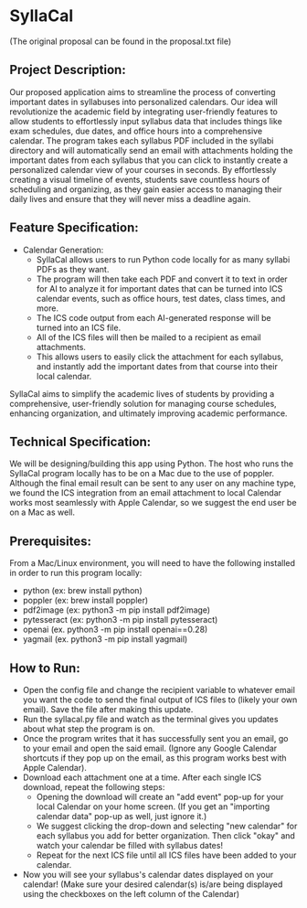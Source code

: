 # SyllaCal
(The original proposal can be found in the proposal.txt file)
## Project Description:
  Our proposed application aims to streamline the process of converting important dates in syllabuses into personalized calendars. Our idea will revolutionize the academic field by integrating user-friendly features to allow students to effortlessly input syllabus data that includes things like exam schedules, due dates, and office hours into a comprehensive calendar. The program takes each syllabus PDF included in the syllabi directory and will automatically send an email with attachments holding the important dates from each syllabus that you can click to instantly create a personalized calendar view of your courses in seconds. By effortlessly creating a visual timeline of events, students save countless hours of scheduling and organizing, as they gain easier access to managing their daily lives and ensure that they will never miss a deadline again.

## Feature Specification:
 - Calendar Generation:
    - SyllaCal allows users to run Python code locally for as many syllabi PDFs as they want.
    - The program will then take each PDF and convert it to text in order for AI to analyze it for important dates that can be turned into ICS calendar events, such as office hours, test dates, class times, and more.
    - The ICS code output from each AI-generated response will be turned into an ICS file.
    - All of the ICS files will then be mailed to a recipient as email attachments.
    - This allows users to easily click the attachment for each syllabus, and instantly add the important dates from that course into their local calendar.

  SyllaCal aims to simplify the academic lives of students by providing a comprehensive, user-friendly solution for managing course schedules, enhancing organization, and ultimately improving academic performance.

## Technical Specification:
We will be designing/building this app using Python. The host who runs the SyllaCal program locally has to be on a Mac due to the use of poppler. Although the final email result can be sent to any user on any machine type, we found the ICS integration from an email attachment to local Calendar works most seamlessly with Apple Calendar, so we suggest the end user be on a Mac as well. 

## Prerequisites:
   From a Mac/Linux environment, you will need to have the following installed in order to run this program locally:
   - python (ex: brew install python)
   - poppler (ex: brew install poppler)
   - pdf2image (ex: python3 -m pip install pdf2image)
   - pytesseract (ex: python3 -m pip install pytesseract)
   - openai (ex. python3 -m pip install openai==0.28) 
   - yagmail (ex. python3 -m pip install yagmail)

## How to Run:
   - Open the config file and change the recipient variable to whatever email you want the code to send the final output of ICS files to (likely your own email). Save the file after making this update.
   - Run the syllacal.py file and watch as the terminal gives you updates about what step the program is on.
   - Once the program writes that it has successfully sent you an email, go to your email and open the said email. (Ignore any Google Calendar shortcuts if they pop up on the email, as this program works best with Apple Calendar).
   - Download each attachment one at a time. After each single ICS download, repeat the following steps: 
      - Opening the download will create an "add event" pop-up for your local Calendar on your home screen. (If you get an "importing calendar data" pop-up as well, just ignore it.)
      - We suggest clicking the drop-down and selecting "new calendar" for each syllabus you add for better organization. Then click "okay" and watch your calendar be filled with syllabus dates! 
      - Repeat for the next ICS file until all ICS files have been added to your calendar.
   - Now you will see your syllabus's calendar dates displayed on your calendar! (Make sure your desired calendar(s) is/are being displayed using the checkboxes on the left column of the Calendar)
